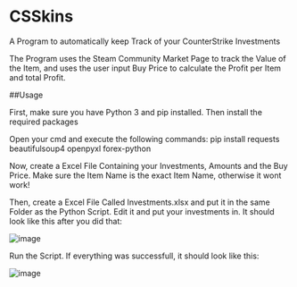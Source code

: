 # CSSkins

A Program to automatically keep Track of your CounterStrike Investments

The Program uses the Steam Community Market Page to track the Value of the Item, and uses the user input Buy Price to calculate the Profit per Item and total Profit.


##Usage

First, make sure you have Python 3 and pip installed.
Then install the required packages

Open your cmd and execute the following commands:
pip install requests beautifulsoup4 openpyxl forex-python

Now, create a Excel File Containing your Investments, Amounts and the Buy Price. Make sure the Item Name is the exact Item Name, otherwise it wont work!

Then, create a Excel File Called Investments.xlsx and put it in the same Folder as the Python Script.
Edit it and put your investments in. It should look like this after you did that:

![image](https://user-images.githubusercontent.com/91871891/229320140-3243f65e-8bda-485e-94af-a21a0ee247d3.png)

Run the Script. If everything was successfull, it should look like this: 

![image](https://user-images.githubusercontent.com/91871891/229320210-ceed2509-c01e-4df2-b6d3-d82cc391f303.png)
